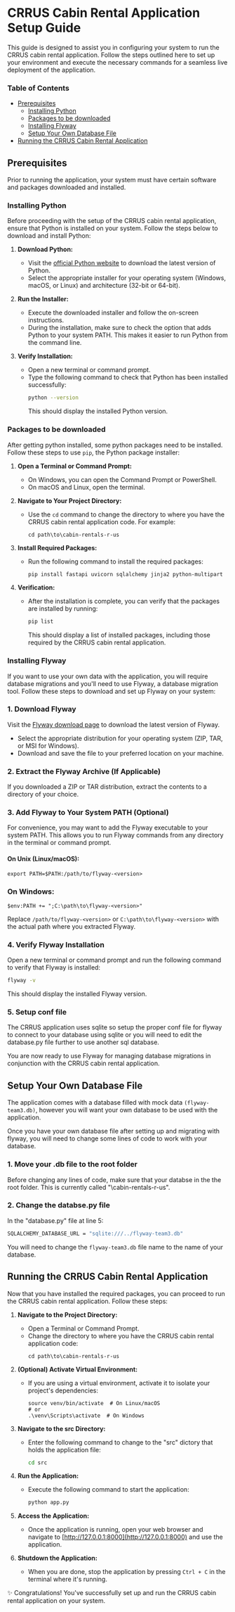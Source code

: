 # CRRUS Cabin Rental Application Setup Guide

This guide is designed to assist you in configuring your system to run the CRRUS cabin rental application. Follow the steps outlined here to set up your environment and execute the necessary commands for a seamless live deployment of the application.

### Table of Contents

- [Prerequisites](#prerequisites)
    - [Installing Python](#installing-python)
    - [Packages to be downloaded](#packages-to-be-downloaded)
    - [Installing Flyway](#installing-flyway)
    - [Setup Your Own Database File](#setup-your-own-database-file)
- [Running the CRRUS Cabin Rental Application](#running-the-crrus-cabin-rental-application)

## Prerequisites<a name="prerequisites"></a>

Prior to running the application, your system must have certain software and packages downloaded and installed.

### Installing Python<a name="installing-python"></a>

Before proceeding with the setup of the CRRUS cabin rental application, ensure that Python is installed on your system. Follow the steps below to download and install Python:

1. **Download Python:**
   - Visit the [official Python website](https://www.python.org/downloads/) to download the latest version of Python.
   - Select the appropriate installer for your operating system (Windows, macOS, or Linux) and architecture (32-bit or 64-bit).

2. **Run the Installer:**
   - Execute the downloaded installer and follow the on-screen instructions.
   - During the installation, make sure to check the option that adds Python to your system PATH. This makes it easier to run Python from the command line.

3. **Verify Installation:**
   - Open a new terminal or command prompt.
   - Type the following command to check that Python has been installed successfully:
     ```bash
     python --version
     ```
     This should display the installed Python version.

### Packages to be downloaded<a name="packages-to-be-downloaded"></a>

After getting python installed, some python packages need to be installed.
Follow these steps to use `pip`, the Python package installer:

1. **Open a Terminal or Command Prompt:**
   - On Windows, you can open the Command Prompt or PowerShell.
   - On macOS and Linux, open the terminal.

2. **Navigate to Your Project Directory:**
   - Use the `cd` command to change the directory to where you have the CRRUS cabin rental application code. For example:
     ```
     cd path\to\cabin-rentals-r-us
     ```

3. **Install Required Packages:**
   - Run the following command to install the required packages:
        ```bash
        pip install fastapi uvicorn sqlalchemy jinja2 python-multipart
        ```
    
4. **Verification:**
   - After the installation is complete, you can verify that the packages are installed by running:
     ```bash
     pip list
     ```
     This should display a list of installed packages, including those required by the CRRUS cabin rental application.

### Installing Flyway<a name="installing-flyway"></a>
If you want to use your own data with the application, you will require database migrations and you'll need to use Flyway, a database migration tool. Follow these steps to download and set up Flyway on your system:

### 1. Download Flyway

Visit the [Flyway download page](https://flywaydb.org/download) to download the latest version of Flyway.

- Select the appropriate distribution for your operating system (ZIP, TAR, or MSI for Windows).
- Download and save the file to your preferred location on your machine.

### 2. Extract the Flyway Archive (If Applicable)

If you downloaded a ZIP or TAR distribution, extract the contents to a directory of your choice.

### 3. Add Flyway to Your System PATH (Optional)

For convenience, you may want to add the Flyway executable to your system PATH. This allows you to run Flyway commands from any directory in the terminal or command prompt.

#### On Unix (Linux/macOS):

```
export PATH=$PATH:/path/to/flyway-<version>
```

### On Windows:

```
$env:PATH += ";C:\path\to\flyway-<version>"
```

Replace `/path/to/flyway-<version>` or `C:\path\to\flyway-<version>` with the actual path where you extracted Flyway.

### 4. Verify Flyway Installation
Open a new terminal or command prompt and run the following command to verify that Flyway is installed:

```bash
flyway -v
```

This should display the installed Flyway version.

### 5. Setup conf file
The CRRUS application uses sqlite so setup the proper conf file for flyway to connect to your database using sqlite or you will need to edit the database.py file further to use another sql database.

You are now ready to use Flyway for managing database migrations in conjunction with the CRRUS cabin rental application.

## Setup Your Own Database File<a name="setup-your-own-database-file"></a>

The application comes with a database filled with mock data `(flyway-team3.db)`, however you will want your own database to be used with the application.

Once you have your own database file after setting up and migrating with flyway, you will need to change some lines of code to work with your database.

### 1. Move your .db file to the root folder

Before changing any lines of code, make sure that your databse in the the root folder.  This is currently called "\cabin-rentals-r-us".

### 2. Change the databse.py file

In the "database.py" file at line 5:
```bash
SQLALCHEMY_DATABASE_URL = "sqlite:///../flyway-team3.db"
```
You will need to change the `flyway-team3.db` file name to the name of your database.

## Running the CRRUS Cabin Rental Application<a name="running-the-crrus-cabin-rental-application"></a>

Now that you have installed the required packages, you can proceed to run the CRRUS cabin rental application. Follow these steps:

1. **Navigate to the Project Directory:**
   - Open a Terminal or Command Prompt.
   - Change the directory to where you have the CRRUS cabin rental application code:
     ```
     cd path\to\cabin-rentals-r-us
     ```

2. **(Optional) Activate Virtual Environment:**
   - If you are using a virtual environment, activate it to isolate your project's dependencies:
     ```
     source venv/bin/activate  # On Linux/macOS
     # or
     .\venv\Scripts\activate  # On Windows
     ```

3. **Navigate to the src Directory:**
    - Enter the following command to change to the "src" dictory that holds the application file:
        ```bash
        cd src
        ```

4. **Run the Application:**
   - Execute the following command to start the application:
     ```bash
     python app.py
     ```

5. **Access the Application:**
   - Once the application is running, open your web browser and navigate to [http://127.0.0.1:8000](http://127.0.0.1:8000) and use the application.


6. **Shutdown the Application:**
   - When you are done, stop the application by pressing `Ctrl + C` in the terminal where it's running.

✨ Congratulations! You've successfully set up and run the CRRUS cabin rental application on your system.